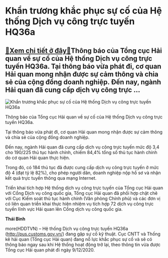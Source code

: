 Khẩn trương khắc phục sự cố của Hệ thống Dịch vụ công trực tuyến HQ36a
======================================================================

[:gift:Xem chi tiết ở đây:gift:](https://hddtvn.com/khan-truong-khac-phuc-su-co-cua-he-thong-dich-vu-cong-truc-tuyen-hq36a-2/)Thông báo của Tổng cục Hải quan về sự cố của Hệ thống Dịch vụ công trực tuyến HQ36a. Tại thông báo vừa phát đi, cơ quan Hải quan mong nhận được sự cảm thông và chia sẻ của cộng đồng doanh nghiệp. Đến nay, ngành Hải quan đã cung cấp dịch vụ công trực …
-----------------------------------------------------------------------------------------------------------------------------------------------------------------------------------------------------------------------------------------------------------





![Khẩn trương khắc phục sự cố của Hệ thống Dịch vụ công trực tuyến HQ36a](https://hddtvn.com/wp-content/uploads/2021/01/4428_Untitled-1.png "Khẩn trương khắc phục sự cố của Hệ thống Dịch vụ công trực tuyến HQ36a")


Thông báo của Tổng cục Hải quan về sự cố của Hệ thống Dịch vụ công trực tuyến HQ36a.



Tại thông báo vừa phát đi, cơ quan Hải quan mong nhận được sự cảm thông và chia sẻ của cộng đồng doanh nghiệp.


Đến nay, ngành Hải quan đã cung cấp dịch vụ công trực tuyến mức độ 3,4 cho 190/225 thủ tục hành chính, chiếm 84,4% tổng số thủ tục hành chính do cơ quan Hải quan thực hiện.


Trong đó, có 184 thủ tục đã được cung cấp dịch vụ công trực tuyến ở mức độ 4 (đạt tỷ lệ 82%), cho phép người dân, doanh nghiệp nộp hồ sơ và nhận kết quả trực tuyến thông qua mạng Internet.


Triển khai tích hợp Hệ thống dịch vụ công trực tuyến của Tổng cục Hải quan với Cổng Dịch vụ công quốc gia, Tổng cục Hải quan đã phối hợp chặt chẽ với Cục Kiểm soát thủ tục hành chính (Văn phòng Chính phủ) và các đơn vị có liên quan triển khai thực hiện nhiệm vụ tích hợp 72 dịch vụ công trực tuyến lĩnh vực Hải quan lên Cổng dịch vụ công quốc gia.




**Thái Bình**



more(HDDTVN) – Hệ thống Dịch vụ công trực tuyến HQ36a (http://pus.customs.gov.vn/) đang gặp sự cố kỹ thuật. Cục CNTT và Thống kê hải quan (Tổng cục Hải quan) đang nỗ lực khắc phục sự cố và sẽ có thông báo ngay sau khi Hệ thống hoạt động trở lại, theo thông tin vừa được Tổng cục Hải quan phát đi ngày 9/12/2020.

